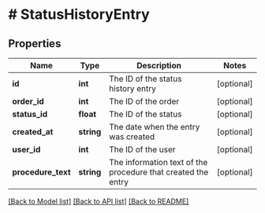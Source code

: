 # # StatusHistoryEntry

## Properties

Name | Type | Description | Notes
------------ | ------------- | ------------- | -------------
**id** | **int** | The ID of the status history entry | [optional]
**order_id** | **int** | The ID of the order | [optional]
**status_id** | **float** | The ID of the status | [optional]
**created_at** | **string** | The date when the entry was created | [optional]
**user_id** | **int** | The ID of the user | [optional]
**procedure_text** | **string** | The information text of the procedure that created the entry | [optional]

[[Back to Model list]](../../README.md#models) [[Back to API list]](../../README.md#endpoints) [[Back to README]](../../README.md)
